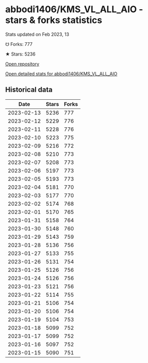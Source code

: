 # abbodi1406/KMS_VL_ALL_AIO - stars & forks statistics

Stats updated on Feb 2023, 13

☋ Forks: 777

★ Stars: 5236

[Open repository](https://github.com/abbodi1406/KMS_VL_ALL_AIO)

[Open detailed stats for abbodi1406/KMS_VL_ALL_AIO](https://reviewgithub.com/rep/abbodi1406/KMS_VL_ALL_AIO)

## Historical data
| Date | Stars | Forks |
|------|-------|-------|
| 2023-02-13 | 5236 | 777 | 
| 2023-02-12 | 5229 | 776 | 
| 2023-02-11 | 5228 | 776 | 
| 2023-02-10 | 5223 | 775 | 
| 2023-02-09 | 5216 | 772 | 
| 2023-02-08 | 5210 | 773 | 
| 2023-02-07 | 5208 | 773 | 
| 2023-02-06 | 5197 | 773 | 
| 2023-02-05 | 5193 | 773 | 
| 2023-02-04 | 5181 | 770 | 
| 2023-02-03 | 5177 | 770 | 
| 2023-02-02 | 5174 | 768 | 
| 2023-02-01 | 5170 | 765 | 
| 2023-01-31 | 5158 | 764 | 
| 2023-01-30 | 5148 | 760 | 
| 2023-01-29 | 5143 | 759 | 
| 2023-01-28 | 5136 | 756 | 
| 2023-01-27 | 5133 | 755 | 
| 2023-01-26 | 5131 | 754 | 
| 2023-01-25 | 5126 | 756 | 
| 2023-01-24 | 5126 | 756 | 
| 2023-01-23 | 5121 | 756 | 
| 2023-01-22 | 5114 | 755 | 
| 2023-01-21 | 5106 | 754 | 
| 2023-01-20 | 5106 | 754 | 
| 2023-01-19 | 5104 | 753 | 
| 2023-01-18 | 5099 | 752 | 
| 2023-01-17 | 5099 | 752 | 
| 2023-01-16 | 5097 | 752 | 
| 2023-01-15 | 5090 | 751 | 


